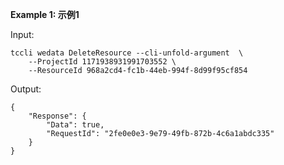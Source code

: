 **Example 1: 示例1**



Input: 

```
tccli wedata DeleteResource --cli-unfold-argument  \
    --ProjectId 1171938931991703552 \
    --ResourceId 968a2cd4-fc1b-44eb-994f-8d99f95cf854
```

Output: 
```
{
    "Response": {
        "Data": true,
        "RequestId": "2fe0e0e3-9e79-49fb-872b-4c6a1abdc335"
    }
}
```

